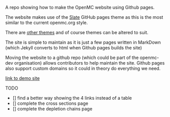 
A repo showing how to make the OpenMC website using Github pages.

The website makes use of the [Slate](https://github.com/pages-themes/slate) GitHub pages theme as this is the most similar to the current openmc.org style.

There are [other themes](https://pages.github.com/themes/) and of course themes can be altered to suit.

The site is simple to maintain as it is just a few pages written in MarkDown (which Jekyll  converts to html when Github pages builds the site)

Moving the website to a github repo (which could be part of the openmc-dev organisation) allows contributors to help maintain the site. Github pages also support custom domains so it could in theory do everything we need.

[link to demo site](https://shimwell.github.io/example_github_pages_for_openmc/)

TODO
- [] find a better way showing the 4 links instead of a table
- [] complete the cross sections page
- [] complete the depletion chains page
